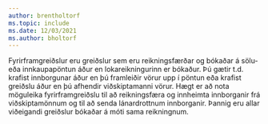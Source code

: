 ```yaml
---
author: brentholtorf
ms.topic: include
ms.date: 12/03/2021
ms.author: bholtorf
---
```

Fyrirframgreiðslur eru greiðslur sem eru reikningsfærðar og bókaðar á sölu- eða innkaupapöntun áður en lokareikningurinn er bókaður. Þú gætir t.d. krafist innborgunar áður en þú framleiðir vörur upp í pöntun eða krafist greiðslu áður en þú afhendir viðskiptamanni vörur. Hægt er að nota möguleika fyrirframgreiðslu til að reikningsfæra og innheimta innborganir frá viðskiptamönnum og til að senda lánardrottnum innborganir. Þannig eru allar viðeigandi greiðslur bókaðar á móti sama reikningnum.  
